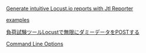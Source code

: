 [Generate intuitive Locust.io reports with Jtl Reporter](https://medium.com/@novyludek/generate-intuitive-locust-io-reports-with-jtl-reporter-c40c71913d64)

[examples](https://github.com/locustio/locust/blob/master/examples/dynamic_user_credentials.py)

[負荷試験ツールLocustで無限にダミーデータをPOSTする](https://blog.jicoman.info/2021/01/how-to-implement-sample-data-post-by-locust/#%E5%8F%82%E8%80%83URL)

[Command Line Options](https://docs.locust.io/en/stable/configuration.html)


